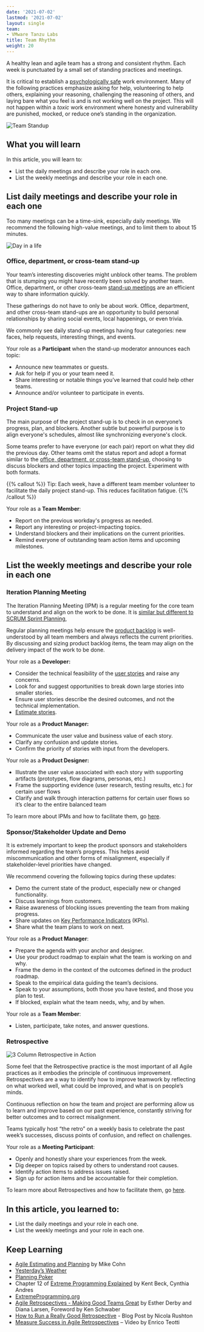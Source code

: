```yaml
---
date: '2021-07-02'
lastmod: '2021-07-02'
layout: single
team:
- VMware Tanzu Labs
title: Team Rhythm
weight: 20
---
```


A healthy lean and agile team has a strong and consistent rhythm. Each week is punctuated by a small set of standing practices and meetings.

It is critical to establish a [psychologically safe](https://en.wikipedia.org/wiki/Psychological_safety) work environment. Many of the following practices emphasize asking for help, volunteering to help others, explaining your reasoning, challenging the reasoning of others, and laying bare what you feel is and is not working well on the project. This will not happen within a _toxic_ work environment where honesty and vulnerability are punished, mocked, or reduce one’s standing in the organization. 

![Team Standup](/images/outcomes/application-development/standup.jpg)

## What you will learn
In this article, you will learn to:

- List the daily meetings and describe your role in each one.
- List the weekly meetings and describe your role in each one.

## List daily meetings and describe your role in each one

Too many meetings can be a time-sink, especially daily meetings. We recommend the following high-value meetings, and to limit them to about 15 minutes.

![Day in a life](/images/outcomes/application-development/day-in-a-life.jpg)

### Office, department, or cross-team stand-up

Your team’s interesting discoveries might unblock other teams. The problem that is stumping you might have recently been solved by another team. Office, department, or other cross-team [stand-up meetings](https://en.wikipedia.org/wiki/Stand-up_meeting) are an efficient way to share information quickly.

These gatherings do not have to only be about work. Office, department, and other cross-team stand-ups are an opportunity to build personal relationships by sharing social events, local happenings, or even trivia.

We commonly see daily stand-up meetings having four categories: new faces, help requests, interesting things, and events. 

Your role as a **Participant** when the stand-up moderator announces each topic:

- Announce new teammates or guests.
- Ask for help if you or your team need it.
- Share interesting or notable things you’ve learned that could help other teams.
- Announce and/or volunteer to participate in events.

### Project Stand-up

The main purpose of the project stand-up is to check in on everyone’s progress, plan, and blockers. Another subtle but powerful purpose is to align everyone's schedules, almost like synchronizing everyone's clock.

Some teams prefer to have everyone (or each pair) report on what they did the previous day. Other teams omit the status report and adopt a format similar to the [office, department, or cross-team stand-up](#office-department-or-cross-team-stand-up), choosing to discuss blockers and other topics impacting the project. Experiment with both formats.    

{{% callout %}}
Tip: Each week, have a different team member volunteer to facilitate the daily project stand-up. This reduces facilitation fatigue.
{{% /callout %}}

Your role as a **Team Member**:

- Report on the previous workday's progress as needed.
- Report any interesting or project-impacting topics.
- Understand blockers and their implications on the current priorities.
- Remind everyone of outstanding team action items and upcoming milestones.

## List the weekly meetings and describe your role in each one

### Iteration Planning Meeting 

The Iteration Planning Meeting (IPM) is a regular meeting for the core team to understand and align on the work to be done. It is [similar but different to SCRUM Sprint Planning](https://tanzu.vmware.com/developer/practices/ipm/#sprint-planning-vs-iteration-planning), 

Regular planning meetings help ensure the [product backlog](https://en.wikipedia.org/wiki/Scrum_(software_development)#Product_backlog) is well-understood by all team members and always reflects the current priorities. By discussing and sizing product backlog items, the team may align on the delivery impact of the work to be done.

Your role as a **Developer:**

- Consider the technical feasibility of the [user stories](https://en.wikipedia.org/wiki/User_story#:~:text=In%20software%20development%20and%20product,digitally%20in%20project%20management%20software.) and raise any concerns.
- Look for and suggest opportunities to break down large stories into smaller stories.
- Ensure user stories describe the desired outcomes, and not the technical implementation.
- [Estimate stories](https://tanzu.vmware.com/developer/practices/ipm/#estimation).

Your role as a **Product Manager:**

- Communicate the user value and business value of each story.
- Clarify any confusion and update stories.
- Confirm the priority of stories with input from the developers.

Your role as a **Product Designer:**

- Illustrate the user value associated with each story with supporting artifacts (prototypes, flow diagrams, personas, etc.)
- Frame the supporting evidence (user research, testing results, etc.) for certain user flows 
- Clarify and walk through interaction patterns for certain user flows so it’s clear to the entire balanced team

To learn more about IPMs and how to facilitate them, go [here](https://tanzu.vmware.com/developer/practices/ipm/).

### Sponsor/Stakeholder Update and Demo

It is extremely important to keep the product sponsors and stakeholders informed regarding the team’s progress. This helps avoid miscommunication and other forms of misalignment, especially if stakeholder-level priorities have changed. 

We recommend covering the following topics during these updates: 

- Demo the current state of the product, especially new or changed functionality.
- Discuss learnings from customers.
- Raise awareness of blocking issues preventing the team from making progress.
- Share updates on [Key Performance Indicators](https://en.wikipedia.org/wiki/Performance_indicator) (KPIs).
- Share what the team plans to work on next.

Your role as a **Product Manager**:

- Prepare the agenda with your anchor and designer.
- Use your product roadmap to explain what the team is working on and why.
- Frame the demo in the context of the outcomes defined in the product roadmap.
- Speak to the empirical data guiding the team’s decisions.
- Speak to your assumptions, both those you have tested, and those you plan to test.
- If blocked, explain what the team needs, why, and by when.

Your role as a **Team Member**:

- Listen, participate, take notes, and answer questions.

### Retrospective
![3 Column Retrospective in Action](/images/practices/3-column-retro/retro-1.png)

Some feel that the Retrospective practice is the most important of all Agile practices as it embodies the principle of continuous improvement. Retrospectives are a way to identify how to improve teamwork by reflecting on what worked well, what could be improved, and what is on people’s minds.

Continuous reflection on how the team and project are performing allow us to learn and improve based on our past experience, constantly striving for better outcomes and to correct misalignment.

Teams typically host “the retro” on a weekly basis to celebrate the past week’s successes, discuss points of confusion, and reflect on challenges.

Your role as a **Meeting Participant**:

- Openly and honestly share your experiences from the week.
- Dig deeper on topics raised by others to understand root causes.
- Identify action items to address issues raised.
- Sign up for action items and be accountable for their completion.

To learn more about Retrospectives and how to facilitate them, go [here](https://tanzu.vmware.com/developer/practices/3-column-retro/).

## In this article, you learned to:

- List the daily meetings and your role in each one.
- List the weekly meetings and your role in each one.

## Keep Learning

- [Agile Estimating and Planning](https://www.amazon.com/Agile-Estimating-Planning-Mike-Cohn/dp/0131479415) by Mike Cohn
- [Yesterday’s Weather](http://wiki.c2.com/?YesterdaysWeather)
- [Planning Poker](https://en.wikipedia.org/wiki/Planning_poker)
- Chapter 12 of [Extreme Programming Explained](https://www.goodreads.com/book/show/67833.Extreme_Programming_Explained) by Kent Beck, Cynthia Andres
- [ExtremeProgramming.org]([http://www.extremeprogramming.org/rules/iterationplanning.html](http://www.extremeprogramming.org/rules/iterationplanning.html))
- [Agile Retrospectives - Making Good Teams Great](https://pragprog.com/titles/dlret/agile-retrospectives/)  by Esther Derby and Diana Larsen, Foreword by Ken Schwaber
- [How to Run a Really Good Retrospective](https://tanzu.vmware.com/content/blog/how-to-run-a-really-good-retrospective) - Blog Post by Nicola Rushton
- [Measure Success in Agile Retrospectives](https://tanzu.vmware.com/content/videos/measure-success-in-agile-retrospectives-enrico-teotti) – Video by Enrico Teotti